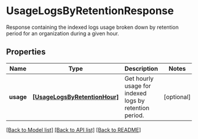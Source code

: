 # UsageLogsByRetentionResponse

Response containing the indexed logs usage broken down by retention period for an organization during a given hour.

## Properties

| Name      | Type                                                          | Description                                            | Notes      |
| --------- | ------------------------------------------------------------- | ------------------------------------------------------ | ---------- |
| **usage** | [**[UsageLogsByRetentionHour]**](UsageLogsByRetentionHour.md) | Get hourly usage for indexed logs by retention period. | [optional] |

[[Back to Model list]](README.md#documentation-for-models) [[Back to API list]](README.md#documentation-for-api-endpoints) [[Back to README]](README.md)
